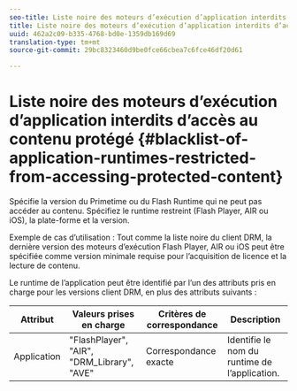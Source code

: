 ```yaml
---
seo-title: Liste noire des moteurs d’exécution d’application interdits d’accès au contenu protégé
title: Liste noire des moteurs d’exécution d’application interdits d’accès au contenu protégé
uuid: 462a2c09-b335-4768-bd0e-1359db169d69
translation-type: tm+mt
source-git-commit: 29bc8323460d9be0fce66cbea7c6fce46df20d61

---
```



# Liste noire des moteurs d’exécution d’application interdits d’accès au contenu protégé {#blacklist-of-application-runtimes-restricted-from-accessing-protected-content}

Spécifie la version du Primetime ou du Flash Runtime qui ne peut pas accéder au contenu. Spécifiez le runtime restreint (Flash Player, AIR ou iOS), la plate-forme et la version.

Exemple de cas d’utilisation : Tout comme la liste noire du client DRM, la dernière version des moteurs d’exécution Flash Player, AIR ou iOS peut être spécifiée comme version minimale requise pour l’acquisition de licence et la lecture de contenu.

Le runtime de l’application peut être identifié par l’un des attributs pris en charge pour les versions client DRM, en plus des attributs suivants :

| **Attribut** | **Valeurs prises en charge** | **Critères de correspondance** | **Description** |
|---|---|---|---|
| Application | &quot;FlashPlayer&quot;, &quot;AIR&quot;, &quot;DRM_Library&quot;, &quot;AVE&quot; | Correspondance exacte | Identifie le nom du runtime de l’application. |

